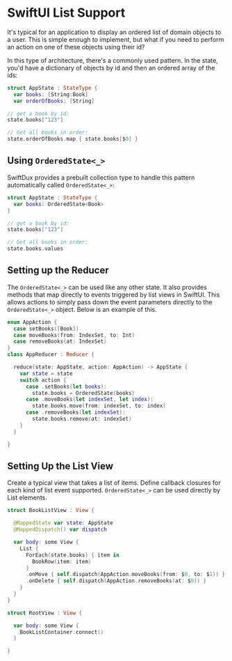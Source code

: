 # SwiftUI List Support

It's typical for an application to display an ordered list of domain objects to a user. This is simple enough to implement, but what if you need to perform an action on one of these objects using their id?

In this type of architecture, there's a commonly used pattern. In the state, you'd have a dictionary of objects by id and then an ordered array of the ids:

```swift
struct AppState : StateType {
  var books: [String:Book]
  var orderOfBooks: [String]

// get a book by id:
state.books["123"]

// Get all books in order:
state.orderOfBooks.map { state.books[$0] }
```

## Using `OrderedState<_>`

SwiftDux provides a prebuilt collection type to handle this pattern automatically called `OrderedState<_>`:

```swift
struct AppState : StateType {
  var books: OrderedState<Book>
}

// get a book by id:
state.books["123"]

// Get all books in order:
state.books.values
```

## Setting up the Reducer

The `OrderedState<_>` can be used like any other state. It also provides methods that map directly to events triggered by list views in SwiftUI. This allows actions to simply pass down the event parameters directly to the `OrderedState<_>` object. Below is an example of this.

```swift
enum AppAction {
  case setBooks([Book])
  case moveBooks(from: IndexSet, to: Int)
  case removeBooks(at: IndexSet)
}
class AppReducer : Reducer {

  reduce(state: AppState, action: AppAction) -> AppState {
    var state = state
    switch action {
      case .setBooks(let books):
        state.books = OrderedState(books)
      case .moveBooks(let indexSet, let index):
        state.books.move(from: indexSet, to: index)
      case .removeBooks(let indexSet):
        state.books.remove(at: indexSet)
    }
  }

}
```

## Setting Up the List View

Create a typical view that takes a list of items. Define callback closures for each kind of list event supported. `OrderedState<_>` can be used directly by List elements.

```swift
struct BookListView : View {

  @MappedState var state: AppState
  @MappedDispatch() var dispatch

  var body: some View {
    List {
      ForEach(state.books) { item in
        BookRow(item: item)
      }
      .onMove { self.dispatch(AppAction.moveBooks(from: $0, to: $1)) }
      .onDelete { self.dispatch(AppAction.removeBooks(at: $0)) }
    }
  }
}
```

```swift
struct RootView : View {

  var body: some View {
    BookListContainer.connect()
  }

}
```
